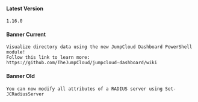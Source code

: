 #### Latest Version

```
1.16.0
```

#### Banner Current

```
Visualize directory data using the new JumpCloud Dashboard PowerShell module!
Follow this link to learn more: https://github.com/TheJumpCloud/jumpcloud-dashboard/wiki
```

#### Banner Old

```
You can now modify all attributes of a RADIUS server using Set-JCRadiusServer
```

